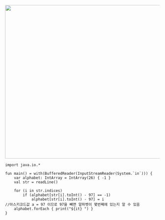 <img src="https://user-images.githubusercontent.com/84216838/204089711-ea1c951c-9784-4105-9177-a8b8315163dc.png" width=750 height=500>

```
import java.io.*

fun main() = with(BufferedReader(InputStreamReader(System.`in`))) {
    var alphabet: IntArray = IntArray(26) { -1 }
    val str = readLine()

    for (i in str.indices)
        if (alphabet[str[i].toInt() - 97] == -1)  
            alphabet[str[i].toInt() - 97] = i
//아스키코드값 a = 97 이므로 97을 빼면 알파벳이 몇번째에 있는지 알 수 있음
    alphabet.forEach { print("${it} ") }
}
```
